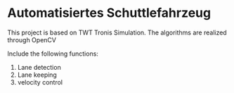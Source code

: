 # Automatisiertes Schuttlefahrzeug
This project is based on TWT Tronis Simulation. The algorithms are realized through OpenCV 

Include the following functions:
1. Lane detection
2. Lane keeping
3. velocity control 
